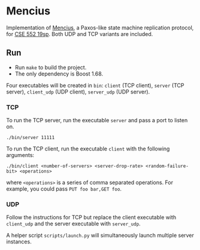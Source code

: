 # Mencius

Implementation of [Mencius](https://www.usenix.org/legacy/events/osdi08/tech/full_papers/mao/mao.pdf), a Paxos-like state machine replication protocol, for [CSE 552 19sp](https://courses.cs.washington.edu/courses/cse552/19sp/). Both UDP and TCP variants are included.

## Run
- Run `make` to build the project.
- The only dependency is Boost 1.68.

Four executables will be created in `bin`: `client` (TCP client), `server` (TCP server), `client_udp` (UDP client), `server_udp` (UDP server).

### TCP

To run the TCP server, run the executable `server` and pass a port to listen on.

```
./bin/server 11111
```

To run the TCP client, run the executable `client` with the following arguments:

```
./bin/client <number-of-servers> <server-drop-rate> <random-failure-bit> <operations>
```

where `<operations>` is a series of comma separated operations. For example, you could pass `PUT foo bar,GET foo`.

### UDP

Follow the instructions for TCP but replace the client executable with `client_udp` and the server executable with `server_udp`.

A helper script `scripts/launch.py` will simultaneously launch multiple server instances.

